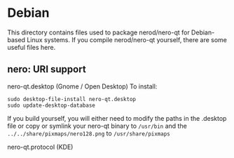 
Debian
====================
This directory contains files used to package nerod/nero-qt
for Debian-based Linux systems. If you compile nerod/nero-qt yourself, there are some useful files here.

## nero: URI support ##


nero-qt.desktop  (Gnome / Open Desktop)
To install:

	sudo desktop-file-install nero-qt.desktop
	sudo update-desktop-database

If you build yourself, you will either need to modify the paths in
the .desktop file or copy or symlink your nero-qt binary to `/usr/bin`
and the `../../share/pixmaps/nero128.png` to `/usr/share/pixmaps`

nero-qt.protocol (KDE)


